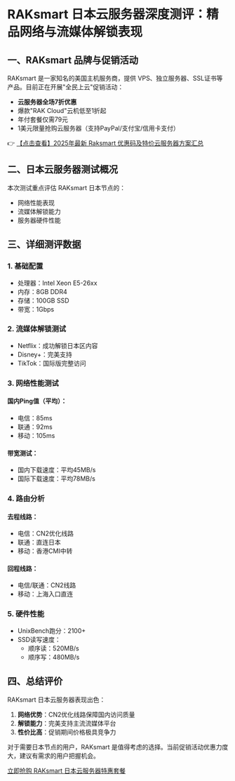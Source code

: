 # RAKsmart 日本云服务器深度测评：精品网络与流媒体解锁表现

## 一、RAKsmart 品牌与促销活动

RAKsmart 是一家知名的美国主机服务商，提供 VPS、独立服务器、SSL证书等产品。目前正在开展"全民上云"促销活动：

- **云服务器全场7折优惠**
- 爆款"RAK Cloud"云机低至1折起
- 年付套餐仅需79元
- 1美元限量抢购云服务器（支持PayPal/支付宝/信用卡支付）

👉 [【点击查看】2025年最新 Raksmart 优惠码及特价云服务器方案汇总](https://bit.ly/raksmart)

## 二、日本云服务器测试概况

本次测试重点评估 RAKsmart 日本节点的：
- 网络性能表现
- 流媒体解锁能力
- 服务器硬件性能

## 三、详细测评数据

### 1. 基础配置
- 处理器：Intel Xeon E5-26xx
- 内存：8GB DDR4
- 存储：100GB SSD
- 带宽：1Gbps

### 2. 流媒体解锁测试
- Netflix：成功解锁日本区内容
- Disney+：完美支持
- TikTok：国际版完整访问

### 3. 网络性能测试
#### 国内Ping值（平均）：
- 电信：85ms
- 联通：92ms
- 移动：105ms

#### 带宽测试：
- 国内下载速度：平均45MB/s
- 国际下载速度：平均78MB/s

### 4. 路由分析
#### 去程线路：
- 电信：CN2优化线路
- 联通：直连日本
- 移动：香港CMI中转

#### 回程线路：
- 电信/联通：CN2线路
- 移动：上海入口直连

### 5. 硬件性能
- UnixBench跑分：2100+
- SSD读写速度：
  - 顺序读：520MB/s
  - 顺序写：480MB/s

## 四、总结评价

RAKsmart 日本云服务器表现出色：
1. **网络优势**：CN2优化线路保障国内访问质量
2. **解锁能力**：完美支持主流流媒体平台
3. **性价比高**：促销期间价格极具竞争力

对于需要日本节点的用户，RAKsmart 是值得考虑的选择。当前促销活动优惠力度大，建议有需求的用户把握机会。

[立即抢购 RAKsmart 日本云服务器特惠套餐](https://bit.ly/raksmart)
